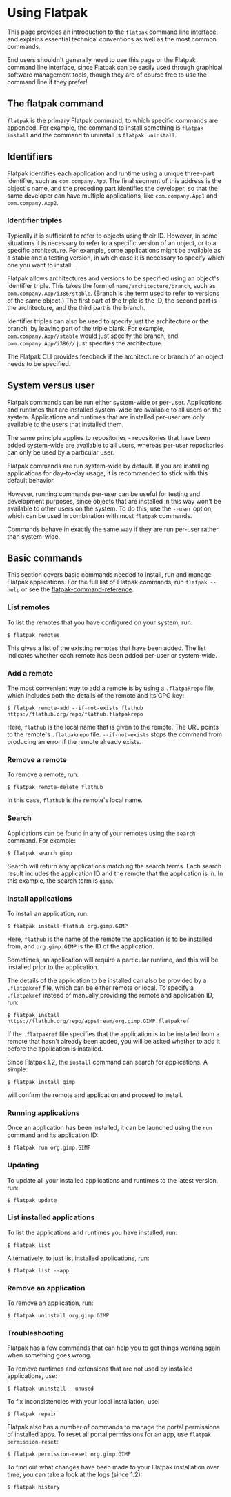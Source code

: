 # Using Flatpak

This page provides an introduction to the `flatpak` command line
interface, and explains essential technical conventions as well as the
most common commands.

End users shouldn't generally need to use this page or the Flatpak
command line interface, since Flatpak can be easily used through
graphical software management tools, though they are of course free to
use the command line if they prefer!

## The flatpak command

`flatpak` is the primary Flatpak command, to which specific commands are
appended. For example, the command to install something is
`flatpak install` and the command to uninstall is `flatpak uninstall`.

## Identifiers

Flatpak identifies each application and runtime using a unique
three-part identifier, such as `com.company.App`. The final segment of
this address is the object's name, and the preceding part identifies
the developer, so that the same developer can have multiple
applications, like `com.company.App1` and `com.company.App2`.

### Identifier triples

Typically it is sufficient to refer to objects using their ID. However,
in some situations it is necessary to refer to a specific version of an
object, or to a specific architecture. For example, some applications
might be available as a stable and a testing version, in which case it
is necessary to specify which one you want to install.

Flatpak allows architectures and versions to be specified using an
object's identifier triple. This takes the form of
`name/architecture/branch`, such as `com.company.App/i386/stable`.
(Branch is the term used to refer to versions of the same object.) The
first part of the triple is the ID, the second part is the architecture,
and the third part is the branch.

Identifier triples can also be used to specify just the architecture or
the branch, by leaving part of the triple blank. For example,
`com.company.App//stable` would just specify the branch, and
`com.company.App/i386//` just specifies the architecture.

The Flatpak CLI provides feedback if the architecture or branch of an
object needs to be specified.

## System versus user

Flatpak commands can be run either system-wide or per-user. Applications
and runtimes that are installed system-wide are available to all users
on the system. Applications and runtimes that are installed per-user are
only available to the users that installed them.

The same principle applies to repositories - repositories that have been
added system-wide are available to all users, whereas per-user
repositories can only be used by a particular user.

Flatpak commands are run system-wide by default. If you are installing
applications for day-to-day usage, it is recommended to stick with this
default behavior.

However, running commands per-user can be useful for testing and
development purposes, since objects that are installed in this way
won't be available to other users on the system. To do this, use the
`--user` option, which can be used in combination with most `flatpak`
commands.

Commands behave in exactly the same way if they are run per-user rather
than system-wide.

## Basic commands

This section covers basic commands needed to install, run and manage
Flatpak applications. For the full list of Flatpak commands, run
`flatpak --help` or see the
[flatpak-command-reference](https://docs.flatpak.org/en/latest/flatpak-command-reference.html).

### List remotes

To list the remotes that you have configured on your system, run:

    $ flatpak remotes

This gives a list of the existing remotes that have been added. The list
indicates whether each remote has been added per-user or system-wide.

### Add a remote

The most convenient way to add a remote is by using a `.flatpakrepo`
file, which includes both the details of the remote and its GPG key:

    $ flatpak remote-add --if-not-exists flathub https://flathub.org/repo/flathub.flatpakrepo

Here, `flathub` is the local name that is given to the remote. The URL
points to the remote's `.flatpakrepo` file. `--if-not-exists` stops the
command from producing an error if the remote already exists.

### Remove a remote

To remove a remote, run:

    $ flatpak remote-delete flathub

In this case, `flathub` is the remote's local name.

### Search

Applications can be found in any of your remotes using the `search`
command. For example:

    $ flatpak search gimp

Search will return any applications matching the search terms. Each
search result includes the application ID and the remote that the
application is in. In this example, the search term is `gimp`.

### Install applications

To install an application, run:

    $ flatpak install flathub org.gimp.GIMP

Here, `flathub` is the name of the remote the application is to be
installed from, and `org.gimp.GIMP` is the ID of the application.

Sometimes, an application will require a particular runtime, and this
will be installed prior to the application.

The details of the application to be installed can also be provided by a
`.flatpakref` file, which can be either remote or local. To specify a
`.flatpakref` instead of manually providing the remote and application
ID, run:

    $ flatpak install https://flathub.org/repo/appstream/org.gimp.GIMP.flatpakref

If the `.flatpakref` file specifies that the application is to be
installed from a remote that hasn't already been added, you will be
asked whether to add it before the application is installed.

Since Flatpak 1.2, the `install` command can search for applications. A
simple:

    $ flatpak install gimp

will confirm the remote and application and proceed to install.

### Running applications

Once an application has been installed, it can be launched using the
`run` command and its application ID:

    $ flatpak run org.gimp.GIMP

### Updating

To update all your installed applications and runtimes to the latest
version, run:

    $ flatpak update

### List installed applications

To list the applications and runtimes you have installed, run:

    $ flatpak list

Alternatively, to just list installed applications, run:

    $ flatpak list --app

### Remove an application

To remove an application, run:

    $ flatpak uninstall org.gimp.GIMP

### Troubleshooting

Flatpak has a few commands that can help you to get things working again
when something goes wrong.

To remove runtimes and extensions that are not used by installed
applications, use:

    $ flatpak uninstall --unused

To fix inconsistencies with your local installation, use:

    $ flatpak repair

Flatpak also has a number of commands to manage the portal permissions
of installed apps. To reset all portal permissions for an app, use
`flatpak permission-reset`:

    $ flatpak permission-reset org.gimp.GIMP

To find out what changes have been made to your Flatpak installation
over time, you can take a look at the logs (since 1.2):

    $ flatpak history
